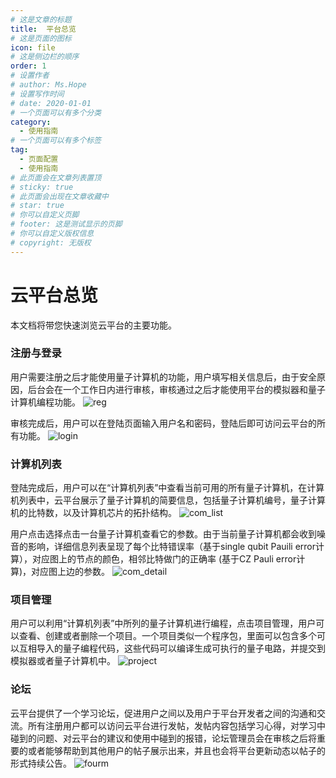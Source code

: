 ```yaml
---
# 这是文章的标题
title:  平台总览
# 这是页面的图标
icon: file
# 这是侧边栏的顺序
order: 1
# 设置作者
# author: Ms.Hope
# 设置写作时间
# date: 2020-01-01
# 一个页面可以有多个分类
category:
  - 使用指南
# 一个页面可以有多个标签
tag:
  - 页面配置
  - 使用指南
# 此页面会在文章列表置顶
# sticky: true
# 此页面会出现在文章收藏中
# star: true
# 你可以自定义页脚
# footer: 这是测试显示的页脚
# 你可以自定义版权信息
# copyright: 无版权
---
```

<!--
http://janusq.zju.edu.cn:10211/
http://janusq.zju.edu.cn:10211/
-->


# 云平台总览

本文档将带您快速浏览云平台的主要功能。

### 注册与登录

用户需要注册之后才能使用量子计算机的功能，用户填写相关信息后，由于安全原因，后台会在一个工作日内进行审核，审核通过之后才能使用平台的模拟器和量子计算机编程功能。
![reg](http://janusq.zju.edu.cn:10211/md-pics/reg.png)

审核完成后，用户可以在登陆页面输入用户名和密码，登陆后即可访问云平台的所有功能。
![login](http://janusq.zju.edu.cn:10211/md-pics/login.png)

### 计算机列表

登陆完成后，用户可以在“计算机列表”中查看当前可用的所有量子计算机，在计算机列表中，云平台展示了量子计算机的简要信息，包括量子计算机编号，量子计算机的比特数，以及计算机芯片的拓扑结构。
![com_list](http://janusq.zju.edu.cn:10211/md-pics/com_list.png)

用户点击选择点击一台量子计算机查看它的参数。由于当前量子计算机都会收到噪音的影响，详细信息列表呈现了每个比特错误率（基于single qubit Pauili error计算），对应图上的节点的颜色，相邻比特做门的正确率 (基于CZ Pauli error计算)，对应图上边的参数。
![com_detail](http://janusq.zju.edu.cn:10211/md-pics/com_detail.png)

### 项目管理

用户可以利用“计算机列表”中所列的量子计算机进行编程，点击项目管理，用户可以查看、创建或者删除一个项目。一个项目类似一个程序包，里面可以包含多个可以互相导入的量子编程代码，这些代码可以编译生成可执行的量子电路，并提交到模拟器或者量子计算机中。
![project](http://janusq.zju.edu.cn:10211/md-pics/projekt.png)

### 论坛

云平台提供了一个学习论坛，促进用户之间以及用户于平台开发者之间的沟通和交流。所有注册用户都可以访问云平台进行发帖，发帖内容包括学习心得，对学习中碰到的问题、对云平台的建议和使用中碰到的报错，论坛管理员会在审核之后将重要的或者能够帮助到其他用户的帖子展示出来，并且也会将平台更新动态以帖子的形式持续公告。
![fourm](http://janusq.zju.edu.cn:10211/md-pics/fourm.png)
